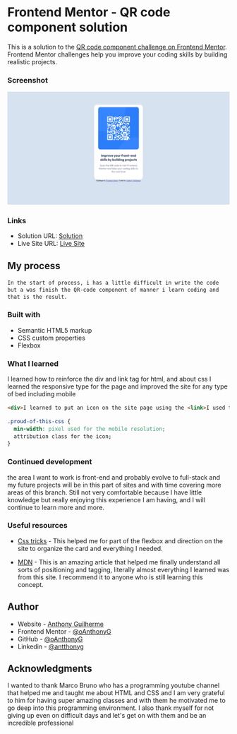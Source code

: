 # Frontend Mentor - QR code component solution

This is a solution to the [QR code component challenge on Frontend Mentor](https://www.frontendmentor.io/challenges/qr-code-component-iux_sIO_H). Frontend Mentor challenges help you improve your coding skills by building realistic projects. 


### Screenshot

![](./FireShot%20Capture-%20Frontend%20Mentor%20-%20QR%20code%20component%20-%20127.0.0.1.png)

### Links

- Solution URL: [Solution](https://github.com/oAnthonyG/QR-Code-component)
- Live Site URL: [Live Site](https://oanthonyg.github.io/QR-Code-component/)

## My process
    In the start of process, i has a little difficult in write the code but a was finish the QR-code component of manner i learn coding and that is the result.
### Built with

- Semantic HTML5 markup
- CSS custom properties
- Flexbox

### What I learned

I learned how to reinforce the div and link tag for html, and about css I learned the responsive type for the page and improved the site for any type of bed including mobile

```html
<div>I learned to put an icon on the site page using the <link>I used the <div> to improve the positioning of the card </div>
```
```css
.proud-of-this-css {
  min-width: pixel used for the mobile resolution;
  attribution class for the icon;
}
```

### Continued development

the area I want to work is front-end and probably evolve to full-stack and my future projects will be in this part of sites and with time covering more areas of this branch.
Still not very comfortable because I have little knowledge but really enjoying this experience I am having, and I will continue to learn more and more.


### Useful resources

- [Css tricks](https://css-tricks.com/snippets/css/a-guide-to-flexbox/) - This helped me for part of the flexbox and direction on the site to organize the card and everything I needed.

- [MDN](https://developer.mozilla.org/en-US/) - This is an amazing article that helped me finally understand all sorts of positioning and tagging, literally almost everything I learned was from this site. I recommend it to anyone who is still learning this concept.

## Author

- Website - [Anthony Guilherme](https://oanthonyg.github.io)
- Frontend Mentor - [@oAnthonyG](https://www.frontendmentor.io/profile/oAnthonyG)
- GitHub - [@oAnthonyG](https://github.com/oAnthonyG)
- Linkedin - [@antthonyg](https://www.linkedin.com/in/antthonyg/)



## Acknowledgments

I wanted to thank Marco Bruno who has a programming youtube channel that helped me and taught me about HTML and CSS and I am very grateful to him for having super amazing classes and with them he motivated me to go deep into this programming environment.
I also thank myself for not giving up even on difficult days and let's get on with them and be an incredible professional


